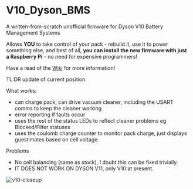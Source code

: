 # V10_Dyson_BMS

A written-from-scratch unofficial firmware for Dyson V10 Battery Management Systems

Allows __YOU__ to take control of your pack - rebuild it, use it to power something else, and best of all, __you can install the new firmware with just a Raspberry Pi__ - no need for expensive programmers!


Have a read of the [Wiki](https://github.com/davidmpye/V10_Dyson_BMS/wiki) for more information!

TL:DR update of current position:

What works:

- can charge pack, can drive vacuum cleaner, including the USART comms to keep the cleaner working
- error reporting if faults occur
- uses the rest of the status LEDs to reflect cleaner problems eg Blocked/Filter statuses
- uses the coulomb charge counter to monitor pack charge, just displays guestimates based on cell voltage.

Problems
- No cell balancing (same as stock), I doubt this can be fixed trivially.
- IT DOES NOT WORK ON DYSON V11, only V10 at present.

![v10-closeup](https://github.com/davidmpye/V10_Dyson_BMS/assets/2261985/9c3c997c-1c46-4f77-aa3a-e4a8f9b940f4)




